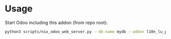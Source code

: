 # Usage

Start Odoo including this addon (from repo root):

```bash
python3 scripts/nix_odoo_web_server.py --db-name mydb --addon l10n_lu_peppol_id
```
